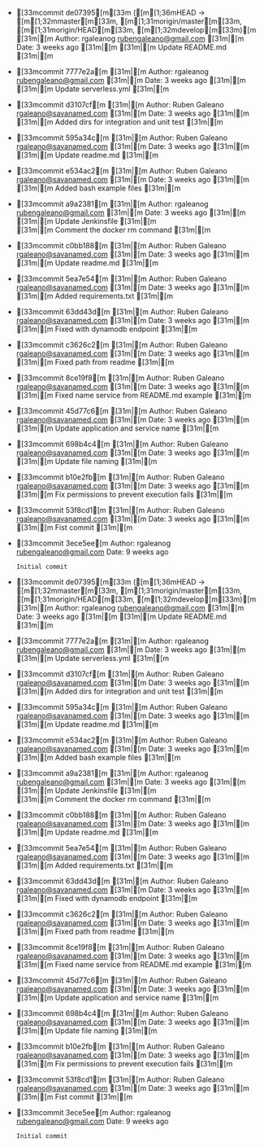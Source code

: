 * [33mcommit de07395[m[33m ([m[1;36mHEAD -> [m[1;32mmaster[m[33m, [m[1;31morigin/master[m[33m, [m[1;31morigin/HEAD[m[33m, [m[1;32mdevelop[m[33m)[m
[31m|[m Author: rgaleanog <rubengaleano@gmail.com>
[31m|[m Date:   3 weeks ago
[31m|[m 
[31m|[m     Update README.md
[31m|[m 
* [33mcommit 7777e2a[m
[31m|[m Author: rgaleanog <rubengaleano@gmail.com>
[31m|[m Date:   3 weeks ago
[31m|[m 
[31m|[m     Update serverless.yml
[31m|[m 
* [33mcommit d3107cf[m
[31m|[m Author: Ruben Galeano <rgaleano@savanamed.com>
[31m|[m Date:   3 weeks ago
[31m|[m 
[31m|[m     Added dirs for integration and unit test
[31m|[m 
* [33mcommit 595a34c[m
[31m|[m Author: Ruben Galeano <rgaleano@savanamed.com>
[31m|[m Date:   3 weeks ago
[31m|[m 
[31m|[m     Update readme.md
[31m|[m 
* [33mcommit e534ac2[m
[31m|[m Author: Ruben Galeano <rgaleano@savanamed.com>
[31m|[m Date:   3 weeks ago
[31m|[m 
[31m|[m     Added bash example files
[31m|[m 
* [33mcommit a9a2381[m
[31m|[m Author: rgaleanog <rubengaleano@gmail.com>
[31m|[m Date:   3 weeks ago
[31m|[m 
[31m|[m     Update Jenkinsfile
[31m|[m     
[31m|[m     Comment the docker rm command
[31m|[m 
* [33mcommit c0bb188[m
[31m|[m Author: Ruben Galeano <rgaleano@savanamed.com>
[31m|[m Date:   3 weeks ago
[31m|[m 
[31m|[m     Update readme.md
[31m|[m 
* [33mcommit 5ea7e54[m
[31m|[m Author: Ruben Galeano <rgaleano@savanamed.com>
[31m|[m Date:   3 weeks ago
[31m|[m 
[31m|[m     Added requirements.txt
[31m|[m 
* [33mcommit 63dd43d[m
[31m|[m Author: Ruben Galeano <rgaleano@savanamed.com>
[31m|[m Date:   3 weeks ago
[31m|[m 
[31m|[m     Fixed with dynamodb endpoint
[31m|[m 
* [33mcommit c3626c2[m
[31m|[m Author: Ruben Galeano <rgaleano@savanamed.com>
[31m|[m Date:   3 weeks ago
[31m|[m 
[31m|[m     Fixed path from readme
[31m|[m 
* [33mcommit 8ce19f8[m
[31m|[m Author: Ruben Galeano <rgaleano@savanamed.com>
[31m|[m Date:   3 weeks ago
[31m|[m 
[31m|[m     Fixed name service from README.md example
[31m|[m 
* [33mcommit 45d77c6[m
[31m|[m Author: Ruben Galeano <rgaleano@savanamed.com>
[31m|[m Date:   3 weeks ago
[31m|[m 
[31m|[m     Update application and service name
[31m|[m 
* [33mcommit 698b4c4[m
[31m|[m Author: Ruben Galeano <rgaleano@savanamed.com>
[31m|[m Date:   3 weeks ago
[31m|[m 
[31m|[m     Update file naming
[31m|[m 
* [33mcommit b10e2fb[m
[31m|[m Author: Ruben Galeano <rgaleano@savanamed.com>
[31m|[m Date:   3 weeks ago
[31m|[m 
[31m|[m     Fix permissions to prevent execution fails
[31m|[m 
* [33mcommit 53f8cd1[m
[31m|[m Author: Ruben Galeano <rgaleano@savanamed.com>
[31m|[m Date:   3 weeks ago
[31m|[m 
[31m|[m     Fist commit
[31m|[m 
* [33mcommit 3ece5ee[m
  Author: rgaleanog <rubengaleano@gmail.com>
  Date:   9 weeks ago
  
      Initial commit
* [33mcommit de07395[m[33m ([m[1;36mHEAD -> [m[1;32mmaster[m[33m, [m[1;31morigin/master[m[33m, [m[1;31morigin/HEAD[m[33m, [m[1;32mdevelop[m[33m)[m
[31m|[m Author: rgaleanog <rubengaleano@gmail.com>
[31m|[m Date:   3 weeks ago
[31m|[m 
[31m|[m     Update README.md
[31m|[m 
* [33mcommit 7777e2a[m
[31m|[m Author: rgaleanog <rubengaleano@gmail.com>
[31m|[m Date:   3 weeks ago
[31m|[m 
[31m|[m     Update serverless.yml
[31m|[m 
* [33mcommit d3107cf[m
[31m|[m Author: Ruben Galeano <rgaleano@savanamed.com>
[31m|[m Date:   3 weeks ago
[31m|[m 
[31m|[m     Added dirs for integration and unit test
[31m|[m 
* [33mcommit 595a34c[m
[31m|[m Author: Ruben Galeano <rgaleano@savanamed.com>
[31m|[m Date:   3 weeks ago
[31m|[m 
[31m|[m     Update readme.md
[31m|[m 
* [33mcommit e534ac2[m
[31m|[m Author: Ruben Galeano <rgaleano@savanamed.com>
[31m|[m Date:   3 weeks ago
[31m|[m 
[31m|[m     Added bash example files
[31m|[m 
* [33mcommit a9a2381[m
[31m|[m Author: rgaleanog <rubengaleano@gmail.com>
[31m|[m Date:   3 weeks ago
[31m|[m 
[31m|[m     Update Jenkinsfile
[31m|[m     
[31m|[m     Comment the docker rm command
[31m|[m 
* [33mcommit c0bb188[m
[31m|[m Author: Ruben Galeano <rgaleano@savanamed.com>
[31m|[m Date:   3 weeks ago
[31m|[m 
[31m|[m     Update readme.md
[31m|[m 
* [33mcommit 5ea7e54[m
[31m|[m Author: Ruben Galeano <rgaleano@savanamed.com>
[31m|[m Date:   3 weeks ago
[31m|[m 
[31m|[m     Added requirements.txt
[31m|[m 
* [33mcommit 63dd43d[m
[31m|[m Author: Ruben Galeano <rgaleano@savanamed.com>
[31m|[m Date:   3 weeks ago
[31m|[m 
[31m|[m     Fixed with dynamodb endpoint
[31m|[m 
* [33mcommit c3626c2[m
[31m|[m Author: Ruben Galeano <rgaleano@savanamed.com>
[31m|[m Date:   3 weeks ago
[31m|[m 
[31m|[m     Fixed path from readme
[31m|[m 
* [33mcommit 8ce19f8[m
[31m|[m Author: Ruben Galeano <rgaleano@savanamed.com>
[31m|[m Date:   3 weeks ago
[31m|[m 
[31m|[m     Fixed name service from README.md example
[31m|[m 
* [33mcommit 45d77c6[m
[31m|[m Author: Ruben Galeano <rgaleano@savanamed.com>
[31m|[m Date:   3 weeks ago
[31m|[m 
[31m|[m     Update application and service name
[31m|[m 
* [33mcommit 698b4c4[m
[31m|[m Author: Ruben Galeano <rgaleano@savanamed.com>
[31m|[m Date:   3 weeks ago
[31m|[m 
[31m|[m     Update file naming
[31m|[m 
* [33mcommit b10e2fb[m
[31m|[m Author: Ruben Galeano <rgaleano@savanamed.com>
[31m|[m Date:   3 weeks ago
[31m|[m 
[31m|[m     Fix permissions to prevent execution fails
[31m|[m 
* [33mcommit 53f8cd1[m
[31m|[m Author: Ruben Galeano <rgaleano@savanamed.com>
[31m|[m Date:   3 weeks ago
[31m|[m 
[31m|[m     Fist commit
[31m|[m 
* [33mcommit 3ece5ee[m
  Author: rgaleanog <rubengaleano@gmail.com>
  Date:   9 weeks ago
  
      Initial commit
